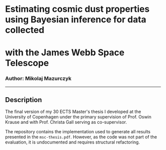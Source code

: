 # Estimating cosmic dust properties using Bayesian inference for data collected 
# with the James Webb Space Telescope
### Author: Mikolaj Mazurczyk

---

## Description

The final version of my 30 ECTS Master's thesis I developed at the University of
Copenhagen under the primary supervision of Prof. Oswin Krause and with Prof. 
Christa Gall serving as co-supervisor.

The repository contains the implementation used to generate all results 
presented in the ``msc-thesis.pdf``. However, as the code was not part of the 
evaluation, it is undocumented and requires structural refactoring.
